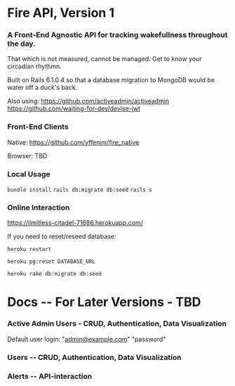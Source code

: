 # Fire API, Version 1

### A Front-End Agnostic API for tracking wakefullness throughout the day. 

That which is not measured, cannot be managed. Get to know your circadian rhythmn.

Built on Rails 6.1.0.4 so that a database migration to MongoDB would be water off a duck's back. 

Also using:
https://github.com/activeadmin/activeadmin
https://github.com/waiting-for-dev/devise-jwt

### Front-End Clients

Native: https://github.com/yffenim/fire_native

Browser: TBD

### Local Usage

`bundle install`
`rails db:migrate db:seed`
`rails s` 

### Online Interaction

https://limitless-citadel-71686.herokuapp.com/ 

If you need to reset/reseed database:

`heroku restart`

`heroku pg:reset DATABASE_URL`

`heroku rake db:migrate db:seed`

# Docs -- For Later Versions - TBD

### Active Admin Users - CRUD, Authentication, Data Visualization

Default user login: "admin@example.com" "password"

### Users -- CRUD, Authentication, Data Visualization

### Alerts -- API-interaction
